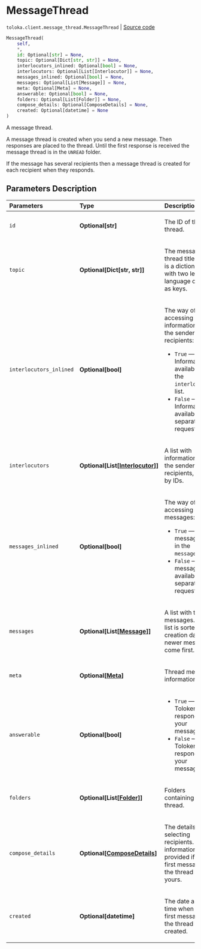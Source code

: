 # MessageThread
`toloka.client.message_thread.MessageThread` | [Source code](https://github.com/Toloka/toloka-kit/blob/v1.2.0/src/client/message_thread.py#L77)

```python
MessageThread(
    self,
    *,
    id: Optional[str] = None,
    topic: Optional[Dict[str, str]] = None,
    interlocutors_inlined: Optional[bool] = None,
    interlocutors: Optional[List[Interlocutor]] = None,
    messages_inlined: Optional[bool] = None,
    messages: Optional[List[Message]] = None,
    meta: Optional[Meta] = None,
    answerable: Optional[bool] = None,
    folders: Optional[List[Folder]] = None,
    compose_details: Optional[ComposeDetails] = None,
    created: Optional[datetime] = None
)
```

A message thread.


A message thread is created when you send a new message. Then responses are placed to the thread.
Until the first response is received the message thread is in the `UNREAD` folder.

If the message has several recipients then a message thread is created for each recipient when they responds.

## Parameters Description

| Parameters | Type | Description |
| :----------| :----| :-----------|
`id`|**Optional\[str\]**|<p>The ID of the thread.</p>
`topic`|**Optional\[Dict\[str, str\]\]**|<p>The message thread title. `topic` is a dictionary with two letter language codes as keys.</p>
`interlocutors_inlined`|**Optional\[bool\]**|<p>The way of accessing information about the sender and recipients:</p> <ul> <li>`True` — Information is available in the `interlocutors` list.</li> <li>`False` — Information is available on a separate request.</li> </ul>
`interlocutors`|**Optional\[List\[[Interlocutor](toloka.client.message_thread.Interlocutor.md)\]\]**|<p>A list with information about the sender and recipients, sorted by IDs.</p>
`messages_inlined`|**Optional\[bool\]**|<p>The way of accessing messages:</p> <ul> <li>`True` — The messages are in the `messages` list.</li> <li>`False` — The messages are available on a separate request.</li> </ul>
`messages`|**Optional\[List\[[Message](toloka.client.message_thread.MessageThread.Message.md)\]\]**|<p>A list with thread messages. The list is sorted by creation date: newer messages come first.</p>
`meta`|**Optional\[[Meta](toloka.client.message_thread.MessageThread.Meta.md)\]**|<p>Thread meta information.</p>
`answerable`|**Optional\[bool\]**|<ul> <li>`True` — Tolokers can respond to your messages.</li> <li>`False` — Tolokers can&#x27;t respond to your messages.</li> </ul>
`folders`|**Optional\[List\[[Folder](toloka.client.message_thread.Folder.md)\]\]**|<p>Folders containing the thread.</p>
`compose_details`|**Optional\[[ComposeDetails](toloka.client.message_thread.MessageThread.ComposeDetails.md)\]**|<p>The details of selecting recipients. This information is provided if the first message in the thread was yours.</p>
`created`|**Optional\[datetime\]**|<p>The date and time when the first message in the thread was created.</p>
